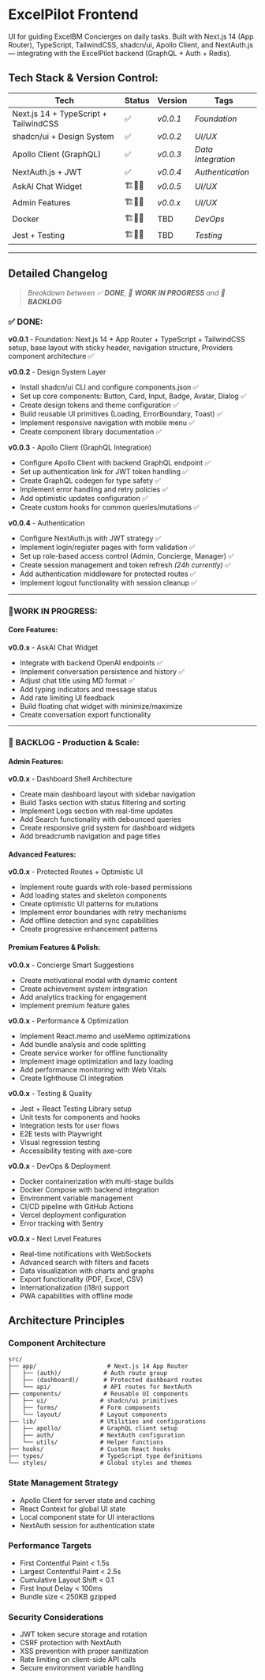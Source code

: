 # ExcelPilot Frontend

UI for guiding ExcelBM Concierges on daily tasks. Built with Next.js 14 (App Router), TypeScript, TailwindCSS, shadcn/ui, Apollo Client, and NextAuth.js — integrating with the ExcelPilot backend (GraphQL + Auth + Redis).

## Tech Stack & Version Control:
| Tech | Status | Version | Tags |
| --- | --- | --- | --- |
| Next.js 14 + TypeScript + TailwindCSS | ✅ | _v0.0.1_ | _Foundation_ |
| shadcn/ui + Design System | ✅ | _v0.0.2_ | _UI/UX_ |
| Apollo Client (GraphQL) | ✅ | _v0.0.3_ | _Data Integration_ |
| NextAuth.js + JWT | ✅ | _v0.0.4_ | _Authentication_ |
| AskAI Chat Widget | 🏗️🧱🔨 | _v0.0.5_ | _UI/UX_ |
| Admin Features | 🏗️🧱🔨 | _v0.0.x_ | _UI/UX_ |
| Docker | 🏗️🧱🔨 | TBD | _DevOps_ |
| Jest + Testing | 🏗️🧱🔨 | TBD | _Testing_ |

---

## **Detailed Changelog** 
> *Breakdown between ✅ **DONE**, 🔨 **WORK IN PROGRESS** and 📄 **BACKLOG***

### ✅ **DONE**:
**v0.0.1** - Foundation: Next.js 14 + App Router + TypeScript + TailwindCSS setup, base layout with sticky header, navigation structure, Providers component architecture ✅

**v0.0.2** - Design System Layer
- Install shadcn/ui CLI and configure components.json ✅
- Set up core components: Button, Card, Input, Badge, Avatar, Dialog ✅
- Create design tokens and theme configuration ✅
- Build reusable UI primitives (Loading, ErrorBoundary, Toast) ✅
- Implement responsive navigation with mobile menu ✅
- Create component library documentation ✅

**v0.0.3** - Apollo Client (GraphQL Integration)
- Configure Apollo Client with backend GraphQL endpoint ✅
- Set up authentication link for JWT token handling ✅
- Create GraphQL codegen for type safety ✅
- Implement error handling and retry policies ✅
- Add optimistic updates configuration ✅
- Create custom hooks for common queries/mutations ✅

**v0.0.4** - Authentication
- Configure NextAuth.js with JWT strategy ✅
- Implement login/register pages with form validation ✅
- Set up role-based access control (Admin, Concierge, Manager) ✅
- Create session management and token refresh *(24h currently)* ✅
- Add authentication middleware for protected routes ✅
- Implement logout functionality with session cleanup ✅

---

### 🔨**WORK IN PROGRESS**:

#### Core Features:

**v0.0.x** - AskAI Chat Widget
- Integrate with backend OpenAI endpoints ✅
- Implement conversation persistence and history ✅
- Adjust chat title using MD format ✅
- Add typing indicators and message status 
- Add rate limiting UI feedback
- Build floating chat widget with minimize/maximize
- Create conversation export functionality

---

### 📄 **BACKLOG** - Production & Scale:

#### Admin Features:

**v0.0.x** - Dashboard Shell Architecture
- Create main dashboard layout with sidebar navigation
- Build Tasks section with status filtering and sorting
- Implement Logs section with real-time updates
- Add Search functionality with debounced queries
- Create responsive grid system for dashboard widgets
- Add breadcrumb navigation and page titles

#### Advanced Features:

**v0.0.x** - Protected Routes + Optimistic UI
- Implement route guards with role-based permissions
- Add loading states and skeleton components
- Create optimistic UI patterns for mutations
- Implement error boundaries with retry mechanisms
- Add offline detection and sync capabilities
- Create progressive enhancement patterns

#### Premium Features & Polish:

**v0.0.x** - Concierge Smart Suggestions
- Create motivational modal with dynamic content
- Create achievement system integration
- Add analytics tracking for engagement
- Implement premium feature gates

**v0.0.x** - Performance & Optimization
- Implement React.memo and useMemo optimizations
- Add bundle analysis and code splitting
- Create service worker for offline functionality
- Implement image optimization and lazy loading
- Add performance monitoring with Web Vitals
- Create lighthouse CI integration

**v0.0.x** - Testing & Quality
- Jest + React Testing Library setup
- Unit tests for components and hooks
- Integration tests for user flows
- E2E tests with Playwright
- Visual regression testing
- Accessibility testing with axe-core

**v0.0.x** - DevOps & Deployment
- Docker containerization with multi-stage builds
- Docker Compose with backend integration
- Environment variable management
- CI/CD pipeline with GitHub Actions
- Vercel deployment configuration
- Error tracking with Sentry

**v0.0.x** - Next Level Features
- Real-time notifications with WebSockets
- Advanced search with filters and facets
- Data visualization with charts and graphs
- Export functionality (PDF, Excel, CSV)
- Internationalization (i18n) support
- PWA capabilities with offline mode

## **Architecture Principles**

### **Component Architecture**
```
src/
├── app/                    # Next.js 14 App Router
│   ├── (auth)/            # Auth route group
│   ├── (dashboard)/       # Protected dashboard routes
│   └── api/               # API routes for NextAuth
├── components/            # Reusable UI components
│   ├── ui/               # shadcn/ui primitives
│   ├── forms/            # Form components
│   └── layout/           # Layout components
├── lib/                  # Utilities and configurations
│   ├── apollo/           # GraphQL client setup
│   ├── auth/             # NextAuth configuration
│   └── utils/            # Helper functions
├── hooks/                # Custom React hooks
├── types/                # TypeScript type definitions
└── styles/               # Global styles and themes
```

### **State Management Strategy**
- Apollo Client for server state and caching
- React Context for global UI state
- Local component state for UI interactions
- NextAuth session for authentication state

### **Performance Targets**
- First Contentful Paint < 1.5s
- Largest Contentful Paint < 2.5s
- Cumulative Layout Shift < 0.1
- First Input Delay < 100ms
- Bundle size < 250KB gzipped

### **Security Considerations**
- JWT token secure storage and rotation
- CSRF protection with NextAuth
- XSS prevention with proper sanitization
- Rate limiting on client-side API calls
- Secure environment variable handling
